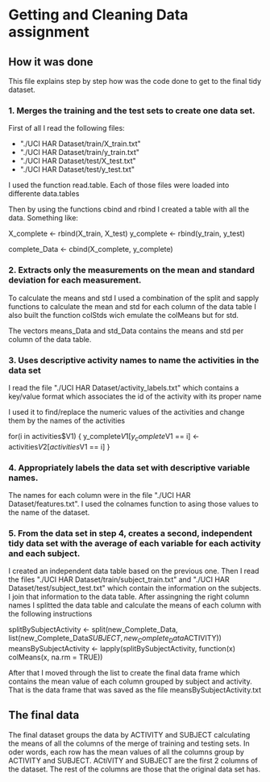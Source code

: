 # Getting and Cleaning Data assignment

## How it was done

This file explains step by step how was the code done to get to the final tidy dataset.

### 1. Merges the training and the test sets to create one data set.

First of all I read the following files:
* "./UCI HAR Dataset/train/X_train.txt"
* "./UCI HAR Dataset/train/y_train.txt"
* "./UCI HAR Dataset/test/X_test.txt"
* "./UCI HAR Dataset/test/y_test.txt"

I used the function read.table. Each of those files were loaded into differente data.tables

Then by using the functions cbind and rbind I created a table with all the data. Something like: 

<!-- -->

X_complete <- rbind(X_train, X_test)
y_complete <- rbind(y_train, y_test)

complete_Data <- cbind(X_complete, y_complete)


### 2. Extracts only the measurements on the mean and standard deviation for each measurement. 

To calculate the means and std I used a combination of the split and sapply functions to calculate the mean and std for each column of the data table
I also built the function colStds wich emulate the colMeans but for std.

The vectors means_Data and std_Data contains the means and std per column of the data table.

### 3. Uses descriptive activity names to name the activities in the data set

I read the file "./UCI HAR Dataset/activity_labels.txt" which contains a key/value format which associates the id of the activity with its proper name

I used it to find/replace the numeric values of the activities and change them by the names of the activities

<!-- -->

for(i in activities$V1)
{
  y_complete$V1[y_complete$V1 == i] <- activities$V2[activities$V1 == i]
}

### 4. Appropriately labels the data set with descriptive variable names. 

The names for each column were in the file "./UCI HAR Dataset/features.txt". I used the colnames function to asing those values to the name of the dataset.


### 5. From the data set in step 4, creates a second, independent tidy data set with the average of each variable for each activity and each subject.

I created an independent data table based on the previous one.
Then I read the files "./UCI HAR Dataset/train/subject_train.txt" and "./UCI HAR Dataset/test/subject_test.txt" which contain the information on the subjects. I join that information to the data table. After assingning the right column names I splitted the data table and calculate the means of each column with the following instructions

<!-- -->

splitBySubjectActivity <- split(new_Complete_Data, list(new_Complete_Data$SUBJECT, new_Complete_Data$ACTIVITY))
meansBySubjectActivity <- lapply(splitBySubjectActivity, function(x) colMeans(x, na.rm = TRUE))


After that I moved through the list to create the final data frame which contains the mean value of each column grouped by subject and activity. That is the data frame that was saved as the file meansBySubjectActivity.txt


## The final data
The final dataset groups the data by ACTIVITY and SUBJECT calculating the means of all the columns of the merge of training and testing sets. In oder words, each row has the mean values of all the columns group by ACTIVITY and SUBJECT. ACtiVITY and SUBJECT are the first 2 columns of the dataset. The rest of the columns are those that the original data set has.


